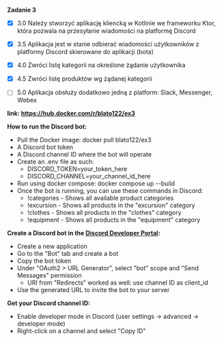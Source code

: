 **Zadanie 3**

- [x] 3.0 Należy stworzyć aplikację kliencką w Kotlinie we frameworku Ktor,
która pozwala na przesyłanie wiadomości na platformę Discord

- [x] 3.5 Aplikacja jest w stanie odbierać wiadomości użytkowników z
platformy Discord skierowane do aplikacji (bota)

- [x] 4.0 Zwróci listę kategorii na określone żądanie użytkownika

- [x] 4.5 Zwróci listę produktów wg żądanej kategorii

- [ ] 5.0 Aplikacja obsłuży dodatkowo jedną z platform: Slack, Messenger,
Webex

**link: https://hub.docker.com/r/blato122/ex3**

**How to run the Discord bot:**
- Pull the Docker image: docker pull blato122/ex3
- A Discord bot token
- A Discord channel ID where the bot will operate
- Create an .env file as such:
    - DISCORD_TOKEN=your_token_here
    - DISCORD_CHANNEL=your_channel_id_here
- Run using docker compose: docker compose up --build
- Once the bot is running, you can use these commands in Discord:
    - !categories - Shows all available product categories
    - !excursion - Shows all products in the "excursion" category
    - !clothes - Shows all products in the "clothes" category
    - !equipment - Shows all products in the "equipment" category

**Create a Discord bot in the [Discord Developer Portal](https://discord.com/developers/applications):**
   - Create a new application
   - Go to the "Bot" tab and create a bot
   - Copy the bot token
   - Under "OAuth2 > URL Generator", select "bot" scope and "Send Messages" permission
        - URI from "Redirects" worked as well: use channel ID as client_id
   - Use the generated URL to invite the bot to your server

**Get your Discord channel ID:**
   - Enable developer mode in Discord (user settings -> advanced -> developer mode)
   - Right-click on a channel and select "Copy ID"
